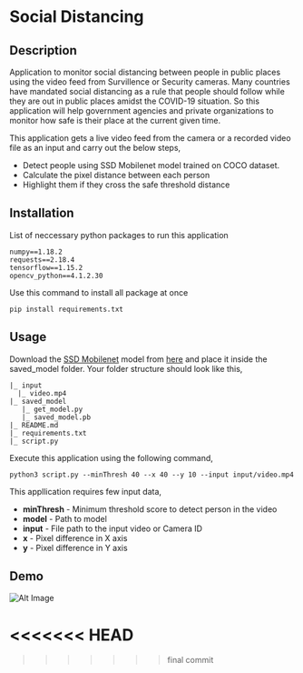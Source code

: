 # Social Distancing
## Description
Application to monitor social distancing between people in public places using the video feed from Survillence or Security cameras.
Many countries have mandated social distancing as a rule that people should follow while they are out in public places amidst the COVID-19 situation. So this application will help government agencies and private organizations to monitor how safe is their place at the current given time.

This application gets a live video feed from the camera or a recorded video file as an input and carry out the below steps,
  - Detect people using SSD Mobilenet model trained on COCO dataset.
  - Calculate the pixel distance between each person
  - Highlight them if they cross the safe threshold distance

## Installation
List of neccessary python packages to run this application
```
numpy==1.18.2
requests==2.18.4
tensorflow==1.15.2
opencv_python==4.1.2.30
```
Use this command to install all package at once
```
pip install requirements.txt 
```
## Usage
Download the [SSD Mobilenet](https://drive.google.com/uc?id=1wqpmLlWht7Ihs1mH2WQnLdKxoSj6c8SN&export=download) model from [here](https://drive.google.com/uc?id=1wqpmLlWht7Ihs1mH2WQnLdKxoSj6c8SN&export=download) and place it inside the saved_model folder. Your folder structure should look like this,
```
|_ input
  |_ video.mp4
|_ saved_model
   |_ get_model.py
   |_ saved_model.pb
|_ README.md
|_ requirements.txt
|_ script.py
```

Execute this application using the following command,
```
python3 script.py --minThresh 40 --x 40 --y 10 --input input/video.mp4
```
This appllication requires few input data,

  - **minThresh** - Minimum threshold score to detect person in the video
  - **model** -  Path to model 
  - **input** - File path to the input video or Camera ID
  - **x** - Pixel difference in X axis
  - **y** - Pixel difference in Y axis
  
 ## Demo
 ![Alt Image](demo.gif)
 
<<<<<<< HEAD
=======

>>>>>>> final commit

